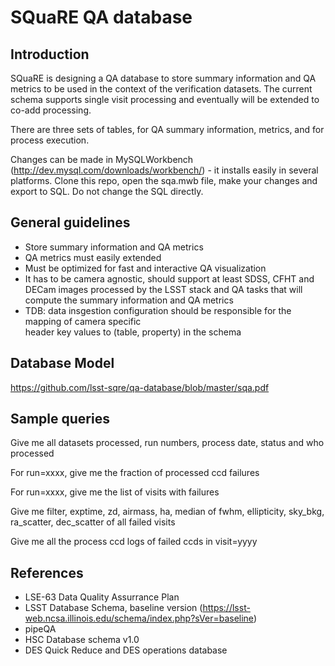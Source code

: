 # SQuaRE QA database

## Introduction
  
  SQuaRE is designing a QA database to store summary information 
  and QA metrics to be used in the context of the verification datasets. The current schema supports single visit processing and eventually  will be extended to co-add processing. 
  
  There are three sets of tables, for QA summary information, metrics, and for process execution.
  
  Changes can be made in MySQLWorkbench (http://dev.mysql.com/downloads/workbench/) - it installs easily in several platforms. Clone this repo, open the sqa.mwb file, make your changes and export to SQL. Do not change the SQL directly.

## General guidelines
  
  - Store summary information and QA metrics
  - QA metrics must easily extended 
  - Must be optimized for fast and interactive QA visualization
  - It has to be camera agnostic, should support at least SDSS, CFHT and DECam images processed by the LSST stack and QA tasks that will compute the summary information and QA metrics 
  - TDB: data insgestion configuration should be responsible for the mapping of camera specific  
    header key values to (table, property) in the schema

## Database Model

https://github.com/lsst-sqre/qa-database/blob/master/sqa.pdf

## Sample queries

Give me all datasets processed, run numbers, process date, status and who processed

For run=xxxx, give me the fraction of processed ccd failures

For run=xxxx, give me the list of visits with failures

Give me filter, exptime, zd, airmass, ha, median of fwhm, ellipticity, sky_bkg, ra_scatter, dec_scatter of all failed visits

Give me all the process ccd logs of failed ccds in visit=yyyy
 

## References
  - LSE-63 Data Quality Assurrance Plan
  - LSST Database Schema, baseline version (https://lsst-web.ncsa.illinois.edu/schema/index.php?sVer=baseline)
  - pipeQA
  - HSC Database schema v1.0 
  - DES Quick Reduce and DES operations database
